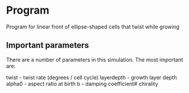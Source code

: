 # Program

Program for linear front of ellipse-shaped cells that twist while growing

## Important parameters

There are a number of parameters in this simulation. The most important are:

twist - twist rate (degrees / cell cycle)
layerdepth - growth layer depth
alpha0 - aspect ratio at birth
b - damping coefficient# chirality
